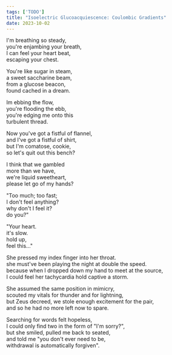 ```yaml
---
tags: ['TODO']
title: "Isoelectric Glucoacquiescence: Coulombic Gradients"
date: 2023-10-02
---
```


I'm breathing so steady,  
you're enjambing your breath,  
I can feel your heart beat,  
escaping your chest.

You're like sugar in steam,  
a sweet saccharine beam,  
from a glucose beacon,  
found cached in a dream.

Im ebbing the flow,  
you're flooding the ebb,  
you're edging me onto this  
turbulent thread.

Now you've got a fistful of flannel,  
and I've got a fistful of shirt,  
but I'm comatose, cookie,  
so let's quit out this bench?

I think that we gambled  
more than we have,  
we're liquid sweetheart,  
please let go of my hands?

"Too much; too fast;  
I don't feel anything?  
why don't I feel it?  
do you?"

"Your heart.  
it's slow.  
hold up,  
feel this..."

She pressed my index finger into her throat.  
she must've been playing the night at double the speed.  
because when I dropped down my hand to meet at the source,  
I could feel her tachycardia hold captive a storm.

She assumed the same position in mimicry,  
scouted my vitals for thunder and for lightning,  
but Zeus decreed, we stole enough excitement for the pair,  
and so he had no more left now to spare.

Searching for words felt hopeless,  
I could only find two in the form of "I'm sorry?",  
but she smiled, pulled me back to seated,  
and told me "you don't ever need to be,  
withdrawal is automatically forgiven".
